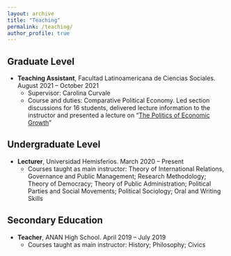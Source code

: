 ```yaml
---
layout: archive
title: "Teaching"
permalink: /teaching/
author_profile: true
---
```


Graduate Level
---
* **Teaching Assistant**, Facultad Latinoamericana de Ciencias Sociales. August 2021 – October 2021
  * Supervisor: Carolina Curvale
  * Course and duties: Comparative Political Economy. Led section discussions for 16 students, delivered lecture information to the instructor and presented a lecture on “[The Politics of Economic Growth](https://ealvarezb.github.io/files/Política_crecimiento.pdf)”

Undergraduate Level
---
* **Lecturer**, Universidad Hemisferios. March 2020 – Present
  * Courses taught as main instructor: Theory of International Relations, Governance and Public Management; Research Methodology; Theory of Democracy; Theory of Public Administration; Political Parties and Social Movements; Political Sociology; Oral and Writing Skills
  
Secondary Education
---
* **Teacher**, ANAN High School. April 2019 – July 2019
  * Courses taught as main instructor: History; Philosophy; Civics
